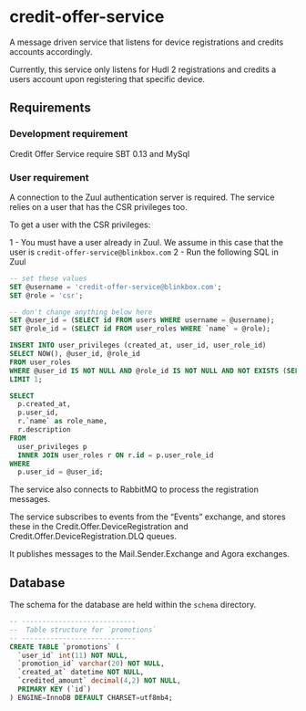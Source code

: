 credit-offer-service
====================

A message driven service that listens for device registrations and credits accounts accordingly. 

Currently, this service only listens for Hudl 2 registrations and credits a users account upon registering that specific device.

## Requirements

### Development requirement
Credit Offer Service require SBT 0.13 and MySql

### User requirement
A connection to the Zuul authentication server is required. The service relies on a user that has the CSR privileges too.

To get a user with the CSR privileges:
 
1 - You must have a user already in Zuul. We assume in this case that the user is `credit-offer-service@blinkbox.com`
2 - Run the following SQL in Zuul

```sql
-- set these values
SET @username = 'credit-offer-service@blinkbox.com';
SET @role = 'csr';

-- don't change anything below here
SET @user_id = (SELECT id FROM users WHERE username = @username);
SET @role_id = (SELECT id FROM user_roles WHERE `name` = @role);

INSERT INTO user_privileges (created_at, user_id, user_role_id)
SELECT NOW(), @user_id, @role_id
FROM user_roles
WHERE @user_id IS NOT NULL AND @role_id IS NOT NULL AND NOT EXISTS (SELECT 1 FROM user_privileges WHERE user_id = @user_id AND user_role_id = @role_id)
LIMIT 1;

SELECT
  p.created_at,
  p.user_id,
  r.`name` as role_name,
  r.description
FROM
  user_privileges p
  INNER JOIN user_roles r ON r.id = p.user_role_id
WHERE
  p.user_id = @user_id;
```

The service also connects to RabbitMQ to process the registration messages. 

The service subscribes to events from the “Events” exchange, and stores these in the Credit.Offer.DeviceRegistration and Credit.Offer.DeviceRegistration.DLQ queues.

It publishes messages to the Mail.Sender.Exchange and Agora exchanges.

## Database

The schema for the database are held within the `schema` directory. 

```sql
-- ----------------------------
--  Table structure for `promotions`
-- ----------------------------
CREATE TABLE `promotions` (
  `user_id` int(11) NOT NULL,
  `promotion_id` varchar(20) NOT NULL,
  `created_at` datetime NOT NULL,
  `credited_amount` decimal(4,2) NOT NULL,
  PRIMARY KEY (`id`)
) ENGINE=InnoDB DEFAULT CHARSET=utf8mb4;

```
